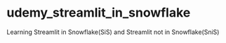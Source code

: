 # udemy_streamlit_in_snowflake
Learning Streamlit in Snowflake(SiS) and Streamlit not in Snowflake(SniS)
